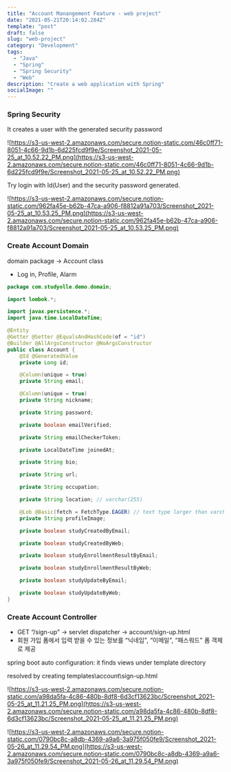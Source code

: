 ```yaml
---
title: "Account Manangement Feature - web project"
date: "2021-05-21T20:14:02.284Z"
template: "post"
draft: false
slug: "web-project"
category: "Development"
tags:
  - "Java"
  - "Spring"
  - "Spring Security"
  - "Web"
description: "Create a web application with Spring"
socialImage: ""
---
```


### Spring Security

It creates a user with the generated security password

![https://s3-us-west-2.amazonaws.com/secure.notion-static.com/46c0ff71-8051-4c66-9d1b-6d225fcd9f9e/Screenshot_2021-05-25_at_10.52.22_PM.png](https://s3-us-west-2.amazonaws.com/secure.notion-static.com/46c0ff71-8051-4c66-9d1b-6d225fcd9f9e/Screenshot_2021-05-25_at_10.52.22_PM.png)

Try login with Id(User) and the security password generated.

![https://s3-us-west-2.amazonaws.com/secure.notion-static.com/962fa45e-b62b-47ca-a906-f8812a91a703/Screenshot_2021-05-25_at_10.53.25_PM.png](https://s3-us-west-2.amazonaws.com/secure.notion-static.com/962fa45e-b62b-47ca-a906-f8812a91a703/Screenshot_2021-05-25_at_10.53.25_PM.png)

### Create Account Domain

domain package → Account class

- Log in, Profile, Alarm

```java
package com.studyolle.demo.domain;

import lombok.*;

import javax.persistence.*;
import java.time.LocalDateTime;

@Entity
@Getter @Setter @EqualsAndHashCode(of = "id")
@Builder @AllArgsConstructor @NoArgsConstructor
public class Account {
    @Id @GeneratedValue
    private Long id;

    @Column(unique = true)
    private String email;

    @Column(unique = true)
    private String nickname;

    private String password;

    private boolean emailVerified;

    private String emailCheckerToken;

    private LocalDateTime joinedAt;

    private String bio;

    private String url;

    private String occupation;

    private String location; // varchar(255)

    @Lob @Basic(fetch = FetchType.EAGER) // text type larger than varchar
    private String profileImage;

    private boolean studyCreatedByEmail;

    private boolean studyCreatedByWeb;

    private boolean studyEnrollmentResultByEmail;

    private boolean studyEnrollmentResultByWeb;

    private boolean studyUpdateByEmail;

    private boolean studyUpdateByWeb;
}
```

### Create Account Controller

- GET “/sign-up” → servlet dispatcher → account/sign-up.html
- 회원 가입 폼에서 입력 받을 수 있는 정보를 “닉네임", “이메일", “패스워드" 폼 객체로 제공

spring boot auto configuration: it finds views under template directory

resolved by creating templates\account\sign-up.html

![https://s3-us-west-2.amazonaws.com/secure.notion-static.com/a98da5fa-4c86-480b-8df8-6d3cf13623bc/Screenshot_2021-05-25_at_11.21.25_PM.png](https://s3-us-west-2.amazonaws.com/secure.notion-static.com/a98da5fa-4c86-480b-8df8-6d3cf13623bc/Screenshot_2021-05-25_at_11.21.25_PM.png)

![https://s3-us-west-2.amazonaws.com/secure.notion-static.com/0790bc8c-a8db-4369-a9a6-3a975f050fe9/Screenshot_2021-05-26_at_11.29.54_PM.png](https://s3-us-west-2.amazonaws.com/secure.notion-static.com/0790bc8c-a8db-4369-a9a6-3a975f050fe9/Screenshot_2021-05-26_at_11.29.54_PM.png)
